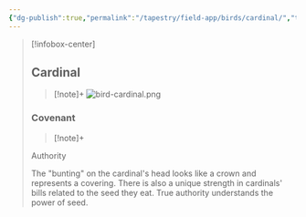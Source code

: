 ```yaml
---
{"dg-publish":true,"permalink":"/tapestry/field-app/birds/cardinal/","title":"Cardinal","tags":["covenants/animals/birds"],"dgHomeLink":true,"dgEnableSearch":true}
---
```


> [!infobox-center] 
> ## Cardinal
> > [!note]+
> ![bird-cardinal.png](/img/user/File%20Vault/Field%20App/birds/bird-cardinal.png)
> ### Covenant
>> [!note]+ 
>  <p class="note first">Authority</p>
>  
><p class="note second">The "bunting" on the cardinal's head looks like a crown and represents a covering. There is also a unique strength in cardinals' bills related to the seed they eat. True authority understands the power of seed.</p>
